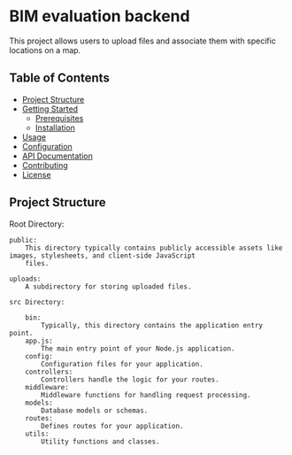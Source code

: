 # BIM evaluation backend

This project allows users to upload files and associate them with specific locations on a map.


## Table of Contents
- [Project Structure](#project-structure)
- [Getting Started](#getting-started)
  - [Prerequisites](#prerequisites)
  - [Installation](#installation)
- [Usage](#usage)
- [Configuration](#configuration)
- [API Documentation](#api-documentation)
- [Contributing](#contributing)
- [License](#license)

## Project Structure

Root Directory:

    public: 
        This directory typically contains publicly accessible assets like images, stylesheets, and client-side JavaScript 
        files.

    uploads: 
        A subdirectory for storing uploaded files.

    src Directory:

        bin: 
            Typically, this directory contains the application entry point.
        app.js: 
            The main entry point of your Node.js application.
        config: 
            Configuration files for your application.
        controllers:
            Controllers handle the logic for your routes.
        middleware: 
            Middleware functions for handling request processing.
        models: 
            Database models or schemas.
        routes: 
            Defines routes for your application.
        utils: 
            Utility functions and classes.